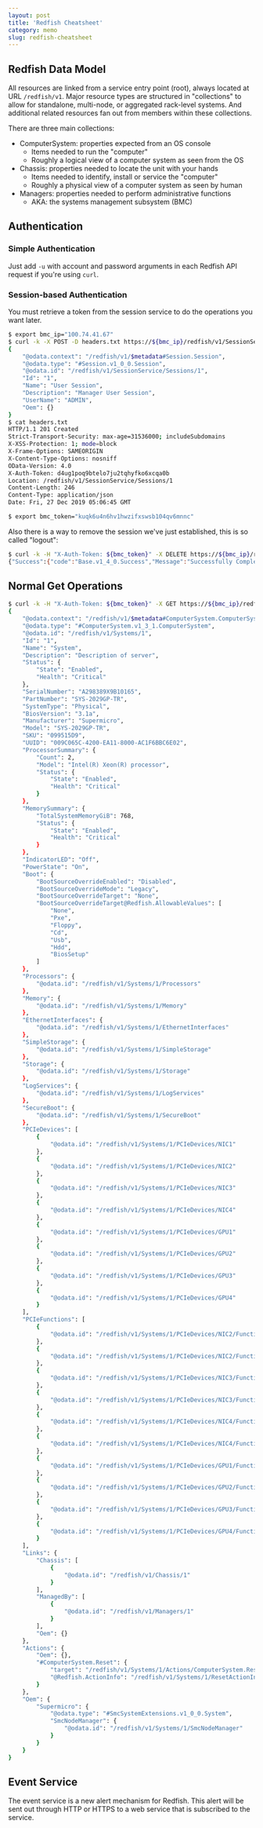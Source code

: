 ```yaml
---
layout: post
title: 'Redfish Cheatsheet'
category: memo
slug: redfish-cheatsheet
---
```

## Redfish Data Model

All resources are linked from a service entry point (root), always located at URL `/redfish/v1`. Major resource types are structured in "collections" to allow for standalone, multi-node, or aggregated rack-level systems. And additional related resources fan out from members within these collections.

There are three main collections:

- ComputerSystem: properties expected from an OS console
    - Items needed to run the "computer"
    - Roughly a logical view of a computer system as seen from the OS
- Chassis: properties needed to locate the unit with your hands
    - Items needed to identify, install or service the "computer"
    - Roughly a physical view of a computer system as seen by human
- Managers: properties needed to perform administrative functions
    - AKA: the systems management subsystem (BMC)

## Authentication

### Simple Authentication

Just add `-u` with account and password arguments in each Redfish API request if you're using `curl`.

### Session-based Authentication

You must retrieve a token from the session service to do the operations you want later.

```bash
$ export bmc_ip="100.74.41.67"
$ curl -k -X POST -D headers.txt https://${bmc_ip}/redfish/v1/SessionService/Sessions -d '{"UserName": "ADMIN", "Password": "ADMIN"}'
{
	"@odata.context": "/redfish/v1/$metadata#Session.Session",
	"@odata.type": "#Session.v1_0_0.Session",
	"@odata.id": "/redfish/v1/SessionService/Sessions/1",
	"Id": "1",
	"Name": "User Session",
	"Description": "Manager User Session",
	"UserName": "ADMIN",
	"Oem": {}
}
$ cat headers.txt
HTTP/1.1 201 Created
Strict-Transport-Security: max-age=31536000; includeSubdomains
X-XSS-Protection: 1; mode=block
X-Frame-Options: SAMEORIGIN
X-Content-Type-Options: nosniff
OData-Version: 4.0
X-Auth-Token: d4ug1poq9btelo7ju2tqhyfko6xcqa0b
Location: /redfish/v1/SessionService/Sessions/1
Content-Length: 246
Content-Type: application/json
Date: Fri, 27 Dec 2019 05:06:45 GMT

$ export bmc_token="kuqk6u4n6hv1hwzifxswsb104qv6mnnc"
```

Also there is a way to remove the session we've just established, this is so called "logout":

```bash
$ curl -k -H "X-Auth-Token: ${bmc_token}" -X DELETE https://${bmc_ip}/redfish/v1/SessionService/Sessions/1
{"Success":{"code":"Base.v1_4_0.Success","Message":"Successfully Completed Request."}}
```

## Normal Get Operations

```bash
$ curl -k -H "X-Auth-Token: ${bmc_token}" -X GET https://${bmc_ip}/redfish/v1/Systems/1
{
	"@odata.context": "/redfish/v1/$metadata#ComputerSystem.ComputerSystem",
	"@odata.type": "#ComputerSystem.v1_3_1.ComputerSystem",
	"@odata.id": "/redfish/v1/Systems/1",
	"Id": "1",
	"Name": "System",
	"Description": "Description of server",
	"Status": {
		"State": "Enabled",
		"Health": "Critical"
	},
	"SerialNumber": "A298389X9B10165",
	"PartNumber": "SYS-2029GP-TR",
	"SystemType": "Physical",
	"BiosVersion": "3.1a",
	"Manufacturer": "Supermicro",
	"Model": "SYS-2029GP-TR",
	"SKU": "099515D9",
	"UUID": "009C065C-4200-EA11-8000-AC1F6BBC6E02",
	"ProcessorSummary": {
		"Count": 2,
		"Model": "Intel(R) Xeon(R) processor",
		"Status": {
			"State": "Enabled",
			"Health": "Critical"
		}
	},
	"MemorySummary": {
		"TotalSystemMemoryGiB": 768,
		"Status": {
			"State": "Enabled",
			"Health": "Critical"
		}
	},
	"IndicatorLED": "Off",
	"PowerState": "On",
	"Boot": {
		"BootSourceOverrideEnabled": "Disabled",
		"BootSourceOverrideMode": "Legacy",
		"BootSourceOverrideTarget": "None",
		"BootSourceOverrideTarget@Redfish.AllowableValues": [
			"None",
			"Pxe",
			"Floppy",
			"Cd",
			"Usb",
			"Hdd",
			"BiosSetup"
		]
	},
	"Processors": {
		"@odata.id": "/redfish/v1/Systems/1/Processors"
	},
	"Memory": {
		"@odata.id": "/redfish/v1/Systems/1/Memory"
	},
	"EthernetInterfaces": {
		"@odata.id": "/redfish/v1/Systems/1/EthernetInterfaces"
	},
	"SimpleStorage": {
		"@odata.id": "/redfish/v1/Systems/1/SimpleStorage"
	},
	"Storage": {
		"@odata.id": "/redfish/v1/Systems/1/Storage"
	},
	"LogServices": {
		"@odata.id": "/redfish/v1/Systems/1/LogServices"
	},
	"SecureBoot": {
		"@odata.id": "/redfish/v1/Systems/1/SecureBoot"
	},
	"PCIeDevices": [
		{
			"@odata.id": "/redfish/v1/Systems/1/PCIeDevices/NIC1"
		},
		{
			"@odata.id": "/redfish/v1/Systems/1/PCIeDevices/NIC2"
		},
		{
			"@odata.id": "/redfish/v1/Systems/1/PCIeDevices/NIC3"
		},
		{
			"@odata.id": "/redfish/v1/Systems/1/PCIeDevices/NIC4"
		},
		{
			"@odata.id": "/redfish/v1/Systems/1/PCIeDevices/GPU1"
		},
		{
			"@odata.id": "/redfish/v1/Systems/1/PCIeDevices/GPU2"
		},
		{
			"@odata.id": "/redfish/v1/Systems/1/PCIeDevices/GPU3"
		},
		{
			"@odata.id": "/redfish/v1/Systems/1/PCIeDevices/GPU4"
		}
	],
	"PCIeFunctions": [
		{
			"@odata.id": "/redfish/v1/Systems/1/PCIeDevices/NIC2/Functions/1"
		},
		{
			"@odata.id": "/redfish/v1/Systems/1/PCIeDevices/NIC2/Functions/2"
		},
		{
			"@odata.id": "/redfish/v1/Systems/1/PCIeDevices/NIC3/Functions/1"
		},
		{
			"@odata.id": "/redfish/v1/Systems/1/PCIeDevices/NIC3/Functions/2"
		},
		{
			"@odata.id": "/redfish/v1/Systems/1/PCIeDevices/NIC4/Functions/1"
		},
		{
			"@odata.id": "/redfish/v1/Systems/1/PCIeDevices/NIC4/Functions/2"
		},
		{
			"@odata.id": "/redfish/v1/Systems/1/PCIeDevices/GPU1/Functions/1"
		},
		{
			"@odata.id": "/redfish/v1/Systems/1/PCIeDevices/GPU2/Functions/1"
		},
		{
			"@odata.id": "/redfish/v1/Systems/1/PCIeDevices/GPU3/Functions/1"
		},
		{
			"@odata.id": "/redfish/v1/Systems/1/PCIeDevices/GPU4/Functions/1"
		}
	],
	"Links": {
		"Chassis": [
			{
				"@odata.id": "/redfish/v1/Chassis/1"
			}
		],
		"ManagedBy": [
			{
				"@odata.id": "/redfish/v1/Managers/1"
			}
		],
		"Oem": {}
	},
	"Actions": {
		"Oem": {},
		"#ComputerSystem.Reset": {
			"target": "/redfish/v1/Systems/1/Actions/ComputerSystem.Reset",
			"@Redfish.ActionInfo": "/redfish/v1/Systems/1/ResetActionInfo"
		}
	},
	"Oem": {
		"Supermicro": {
			"@odata.type": "#SmcSystemExtensions.v1_0_0.System",
			"SmcNodeManager": {
				"@odata.id": "/redfish/v1/Systems/1/SmcNodeManager"
			}
		}
	}
}
```

## Event Service

The event service is a new alert mechanism for Redfish. This alert will be sent out through HTTP or HTTPS to a web service that is subscribed to the service.
